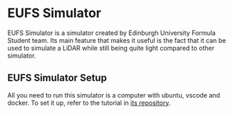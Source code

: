 # EUFS Simulator

EUFS Simulator is a simulator created by Edinburgh University Formula Student team. Its main feature that makes it useful is the fact that it can be used to simulate a LiDAR while still being quite light
compared to other simulator.

## EUFS Simulator Setup

All you need to run this simulator is a computer with ubuntu, vscode and docker. To set it up, refer to the tutorial in [its repository](https://github.com/fs-feup/eufs-sim).
